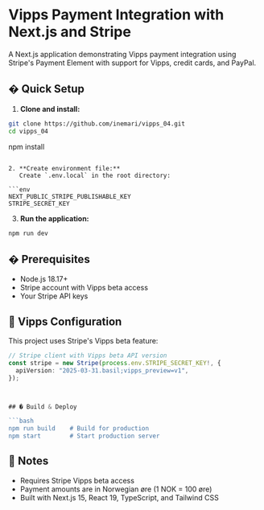 # Vipps Payment Integration with Next.js and Stripe

A Next.js application demonstrating Vipps payment integration using Stripe's Payment Element with support for Vipps, credit cards, and PayPal.

## � Quick Setup

1. **Clone and install:**

```bash
git clone https://github.com/inemari/vipps_04.git
cd vipps_04
```

npm install

````

2. **Create environment file:**
   Create `.env.local` in the root directory:

```env
NEXT_PUBLIC_STRIPE_PUBLISHABLE_KEY
STRIPE_SECRET_KEY
````

3. **Run the application:**

```bash
npm run dev
```

## � Prerequisites

- Node.js 18.17+
- Stripe account with Vipps beta access
- Your Stripe API keys

## 🔑 Vipps Configuration

This project uses Stripe's Vipps beta feature:

````typescript
// Stripe client with Vipps beta API version
const stripe = new Stripe(process.env.STRIPE_SECRET_KEY!, {
  apiVersion: "2025-03-31.basil;vipps_preview=v1",
});



## �️ Build & Deploy

```bash
npm run build    # Build for production
npm start        # Start production server
````

## 📝 Notes

- Requires Stripe Vipps beta access
- Payment amounts are in Norwegian øre (1 NOK = 100 øre)
- Built with Next.js 15, React 19, TypeScript, and Tailwind CSS
